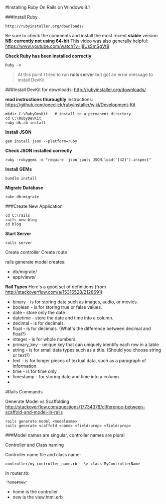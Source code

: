 #Installing Ruby On Rails on Windows 8.1

###Install Ruby
```
http://rubyinstaller.org/downloads/
```
Be sure to check the comments and install the most recent **stable** version
**NB: currently not using 64-bit**
This video was also generally helpful: https://www.youtube.com/watch?v=j8UsSmSgVt8

**Check Ruby has been installed correctly**
```
Ruby -v
```

> At this point I tried to run **rails server** but got an error message to install DevKit


###Install DevKit
for downloads: http://rubyinstaller.org/downloads/

**read instructions thuroughly**
instructions: https://github.com/oneclick/rubyinstaller/wiki/Development-Kit
```
mkdir C:\RubyDevKit   # install to a permanent directory
cd C:\RubyDevKit
ruby dk.rb install
```
**Install JSON**
```
gem install json --platform=ruby
```
**Check JSON installed correctly**
```
ruby -rubygems -e "require 'json';puts JSON.load('[42]').inspect"
```
**Install GEMs**
```
bundle install
```
**Migrate Database**
```
rake db:migrate
```

###Create New Application
```
cd C:\rails
rails new blog
cd blog
```
**Start Server**
```
rails server
```

Create controller
Create route

rails generate model <model name>  creates:
- db/migrate/
- app/views/<model name>


**Rail Types**
Here's a good set of definitions (from http://stackoverflow.com/a/15316528/2128691)

- binary - is for storing data such as images, audio, or movies.
- boolean - is for storing true or false values.
- date - store only the date
- datetime - store the date and time into a column.
- decimal - is for decimals.
- float - is for decimals. (What's the difference between decimal and float?)
- integer - is for whole numbers.
- primary_key - unique key that can uniquely identify each row in a table
- string - is for small data types such as a title. (Should you choose string or text?)
- text - is for longer pieces of textual data, such as a paragraph of information.
- time - is for time only
- timestamp - for storing date and time into a column.
- 

#Rails Commands

Generate Model vs Scaffolding
http://stackoverflow.com/questions/17734378/difference-between-scaffold-and-model-in-rails
```
rails generate model <modelname>
rails generate scaffold <name> <field:prop> <field:prop>
```
###Model names are singular, controller names are plural

Controller and Class naming

Controller name file and class name:  
```
controller/my_controller_name.rb  -\> class MyControllerName
```
In router.rb:  
```
'home#new'
```
- home is the controller
- new is the view.html.erb
